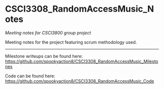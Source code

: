 # CSCI3308_RandomAccessMusic_Notes
*Meeting notes for CSCI3800 group project*

Meeting notes for the project featuring scrum methodology used.

------------------------------------------------------------------------------------------------------------------------------

Milestone writeups can be found here: https://github.com/spookyaction8/CSCI3308_RandomAccessMusic_Milestones

Code can be found here: https://github.com/spookyaction8/CSCI3308_RandomAccessMusic_Code
